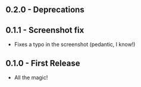 ## 0.2.0 - Deprecations

## 0.1.1 - Screenshot fix
* Fixes a typo in the screenshot (pedantic, I know!)

## 0.1.0 - First Release
* All the magic!
